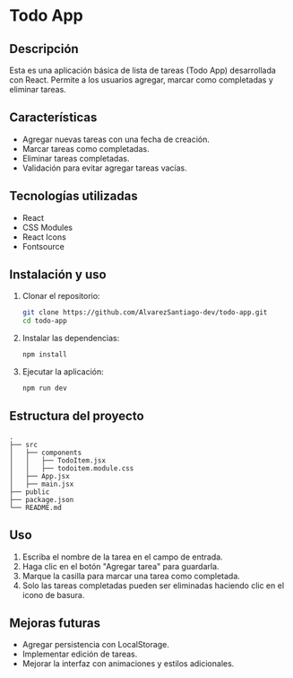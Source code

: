 # Todo App

## Descripción

Esta es una aplicación básica de lista de tareas (Todo App) desarrollada con React. Permite a los usuarios agregar, marcar como completadas y eliminar tareas.

## Características

- Agregar nuevas tareas con una fecha de creación.
- Marcar tareas como completadas.
- Eliminar tareas completadas.
- Validación para evitar agregar tareas vacías.

## Tecnologías utilizadas

- React
- CSS Modules
- React Icons
- Fontsource

## Instalación y uso

1. Clonar el repositorio:

   ```bash
   git clone https://github.com/AlvarezSantiago-dev/todo-app.git
   cd todo-app
   ```

2. Instalar las dependencias:

   ```bash
   npm install
   ```

3. Ejecutar la aplicación:

   ```bash
   npm run dev
   ```

## Estructura del proyecto

```
.
├── src
│   ├── components
│   │   ├── TodoItem.jsx
│   │   ├── todoitem.module.css
│   ├── App.jsx
│   ├── main.jsx
├── public
├── package.json
└── README.md
```

## Uso

1. Escriba el nombre de la tarea en el campo de entrada.
2. Haga clic en el botón "Agregar tarea" para guardarla.
3. Marque la casilla para marcar una tarea como completada.
4. Solo las tareas completadas pueden ser eliminadas haciendo clic en el icono de basura.

## Mejoras futuras

- Agregar persistencia con LocalStorage.
- Implementar edición de tareas.
- Mejorar la interfaz con animaciones y estilos adicionales.

